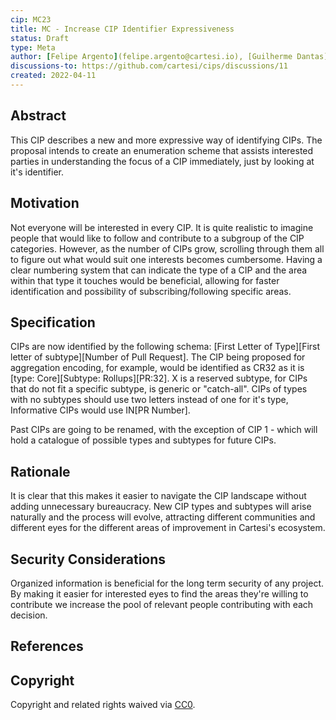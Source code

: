 ```yaml
---
cip: MC23
title: MC - Increase CIP Identifier Expressiveness
status: Draft
type: Meta
author: [Felipe Argento](felipe.argento@cartesi.io), [Guilherme Dantas](guilherme.dantas@cartesi.io), [Fabiana Cecin](fabiana.cecin@cartesi.io), [Augusto Teixeira](augusto.teixeira@cartesi.io)
discussions-to: https://github.com/cartesi/cips/discussions/11
created: 2022-04-11
---
```


## Abstract

This CIP describes a new and more expressive way of identifying CIPs.
The proposal intends to create an enumeration scheme that assists interested parties in understanding the focus of a CIP immediately, just by looking at it's identifier.

## Motivation

Not everyone will be interested in every CIP. It is quite realistic to imagine people that would like to follow and contribute to a subgroup of the CIP categories.
However, as the number of CIPs grow, scrolling through them all to figure out what would suit one interests becomes cumbersome.
Having a clear numbering system that can indicate the type of a CIP and the area within that type it touches would be beneficial, allowing for faster identification and possibility of subscribing/following specific areas.

## Specification

CIPs are now identified by the following schema: [First Letter of Type][First letter of subtype][Number of Pull Request]. The CIP being proposed for aggregation encoding, for example, would be identified as CR32 as it is [type: Core][Subtype: Rollups][PR:32]. X is a reserved subtype, for CIPs that do not fit a specific subtype, is generic or "catch-all". CIPs of types with no subtypes should use two letters instead of one for it's type, Informative CIPs would use IN[PR Number].

Past CIPs are going to be renamed, with the exception of CIP 1 - which will hold a catalogue of possible types and subtypes for future CIPs.


## Rationale

It is clear that this makes it easier to navigate the CIP landscape without adding unnecessary bureaucracy. New CIP types and subtypes will arise naturally and the process will evolve, attracting different communities and different eyes for the different areas of improvement in Cartesi's ecosystem.

## Security Considerations

Organized information is beneficial for the long term security of any project. By making it easier for interested eyes to find the areas they're willing to contribute we increase the pool of relevant people contributing with each decision.

## References

[Ethereum Improvement Proposal]: https://eips.ethereum.org/

## Copyright

Copyright and related rights waived via [CC0](https://creativecommons.org/publicdomain/zero/1.0/).
